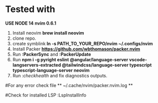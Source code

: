 # Tested with
**USE NODE 14**
**nvim 0.6.1**

1. Install neovim **brew install neovim**
2. clone repo.
3. create symblink **ln -s PATH_TO_YOUR_REPO/nvim ~/.configs/nvim**
4. Install Packer **https://github.com/wbthomason/packer.nvim**
5. Run **:PackerSync** and **:PackerUpdate**
6. Run **npm i -g pyright eslint @angular/language-server vscode-langservers-extracted @tailwindcss/language-server typescript typescript-language-server neovim**
6. Run *:checkhealth* and fix diagnostics outputs.


#For any error check file
** ~/.cache/nvim/packer.nvim.log **

#Check for installed LSP
:LspInstallInfo

